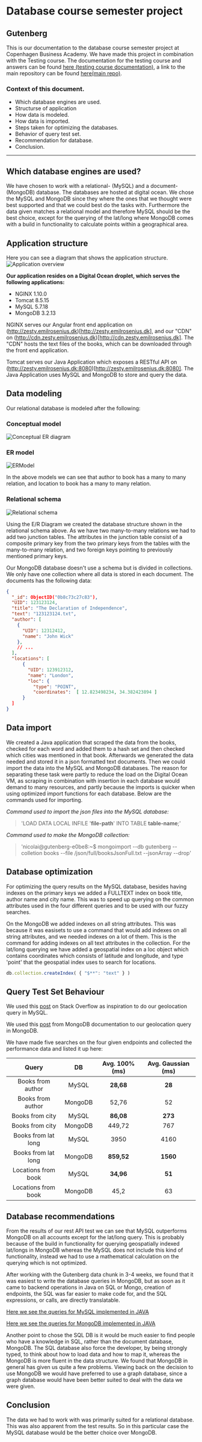 # Database course semester project

## Gutenberg

This is our documentation to the database course semester project at Copenhagen Business Academy. We have made this project in combination with the Testing course. The documentation for the testing course and answers can be found [here (testing course documentation)](Testing%20course%20documentation.md), a link to the main repository can be found [here(main repo)](https://github.com/ERPedersen/Gutenberg). 

### Context of this document.

- Which database engines are used.
- Structurse of application
- How data is modeled.
- How data is imported.
- Steps taken for optimizing the databases.
- Behavior of query test set.
- Recommendation for database.
- Conclusion.

___________________________

## Which database engines are used?

We have chosen to work with a relational- (MySQL) and a document- (MongoDB) database. The databases are hosted at digital ocean. We chose the MySQL and MongoDB since they where the ones that we thought were best supported and that we could best do the tasks with. Furthermore the data given matches a relational model and therefore MySQL should be the best choice, except for the querying of the lat/long where MongoDB comes with a build in functionality to calculate points within a geographical area.

## Application structure

Here you can see a diagram that shows the application structure.
![Application overview](http://i.imgur.com/Z6Z6Bzg.png)

**Our application resides on a Digital Ocean droplet, which serves the following applications:**

- NGINX 1.10.0
- Tomcat 8.5.15
- MySQL 5.7.18
- MongoDB 3.2.13

NGINX serves our Angular front end application on (http://zesty.emilrosenius.dk)[http://zesty.emilrosenius.dk], and our "CDN" on (http://cdn.zesty.emilrosenius.dk)[http://cdn.zesty.emilrosenius.dk]. The "CDN" hosts the text files of the books, which can be downloaded through the front end application.

Tomcat serves our Java Application which exposes a RESTful API on (http://zesty.emilrosenius.dk:8080)[http://zesty.emilrosenius.dk:8080]. The Java Application uses MySQL and MongoDB to store and query the data.

## Data modeling

Our relational database is modeled after the following:

### Conceptual model

![Conceptual ER diagram](http://i.imgur.com/B7sqd9b.png)

### ER model
![ERModel](http://i.imgur.com/ohqxzbQ.png)

In the above models we can see that author to book has a many to many relation, and location to book has a many to many relation.

### Relational schema
![Relational schema](http://i.imgur.com/fGykjcN.png)

Using the E/R Diagram we created the database structure shown in the relational schema above. As we have two many-to-many relations we had to add two junction tables. The attributes in the junction table consist of a composite primary key from the two primary keys from the tables with the many-to-many relation, and two foreign keys pointing to previously mentioned primary keys.

Our MongoDB database doesn't use a schema but is divided in collections. We only have one collection where all data is stored in each document. The documents has the following data:

```json
{
  "_id": ObjectID("0b8c73c27c83"),
  "UID": 123123124,
  "title": "The Declaration of Independence",
  "text": "123123124.txt",
  "author": [ 
    {
      "UID": 12312412, 
      "name": "John Wick"
    },
    // ...
  ],
  "locations": [ 
      {
        "UID": 123912312,
        "name": "London",
        "loc": {
          "type": "POINT", 
          "coordinates":  [ 12.823498234, 34.382423894 ] 
      }
  ]
}
```



## Data import

We created a Java application that scraped the data from the books, checked for each word and added them to a hash set and then checked which cities was mentioned in that book. Afterwards we generated the data needed and stored it in a json formatted text documents. Then we could import the data into the MySQL and MongoDB databases. The reason for separating these task were partly to reduce the load on the Digital Ocean VM, as scraping in combination with insertion in each database would demand to many resources, and partly because the imports is quicker when using optimized import functions for each database. Below are the commands used for importing.

*Command used to import the json files into the MySQL database:*

> 'LOAD DATA LOCAL INFILE '**file-path**' INTO TABLE **table-name**;'

*Command used to make the MongoDB collection:*

> 'nicolai@gutenberg-e0be8:~$ mongoimport --db gutenberg --colletion books --file /json/full/booksJsonFull.txt --jsonArray --drop'

## Database optimization

For optimizing the query results on the MySQL database, besides having indexes on the primary keys we added a FULLTEXT index on book title, author name and city name. This was to speed up querying on the common attributes used in the four different queries and to be used with our fuzzy searches.

On the MongoDB we added indexes on all string attributes. This was because it was easisets to use a command that would add indexes on all string attributes, and we needed indexes on a lot of them. This is the command for adding indexes on all text attributes in the collection. For the lat/long querying we have added a geospatial index on a loc object which contains coordinates which consists of latitude and longitude, and type 'point' that the geospatial index uses to search for locations.

```javascript
db.collection.createIndex( { "$**": "text" } )
```

## Query Test Set Behaviour

We used this [post](https://stackoverflow.com/questions/8994718/mysql-longitude-and-latitude-query-for-other-rows-within-x-mile-radius) on Stack Overflow as inspiration to do our geolocation query in MySQL.

We used this [post](https://docs.mongodb.com/manual/reference/operator/aggregation/geoNear/) from MongoDB documentation to our geolocation query in MongoDB.

We have made five searches on the four given endpoints and collected the performance data and listed it up here:

|        Query        |   DB    | Avg. 100% (ms) | Avg. Gaussian (ms) |
| :-----------------: | :-----: | :------------: | :----------------: |
|  Books from author  |  MySQL  |   **28,68**    |       **28**       |
|  Books from author  | MongoDB |     52,76      |         52         |
|   Books from city   |  MySQL  |   **86,08**    |      **273**       |
|   Books from city   | MongoDB |     449,72     |        767         |
| Books from lat long |  MySQL  |      3950      |        4160        |
| Books from lat long | MongoDB |   **859,52**   |      **1560**      |
| Locations from book |  MySQL  |   **34,96**    |       **51**       |
| Locations from book | MongoDB |      45,2      |         63         |

## Database recommendations

From the results of our rest API test we can see that MySQL outperforms MongoDB on all accounts except for the lat/long query. This is probably because of the build in functionality for querying geospatially indexed lat/longs in MongoDB whereas the MySQL does not include this kind of functionality, instead we had to use a mathematical calculation on the querying which is not optimized.

After working with the Gutenberg data chunk in 3-4 weeks, we found that it was easiest to write the database queries in MongoDB, but as soon as it came to backend operations in Java on SQL or Mongo, creation of endpoints, the SQL was far easier to make code for, and the SQL expressions, or calls, are directly translatable.

[Here we see the queries for MySQL implemented in JAVA](https://github.com/ERPedersen/Gutenberg/blob/master/src/main/java/main/dao/BookDAOMySQL.java)

[Here we see the queries for MongoDB implemented in JAVA](https://github.com/ERPedersen/Gutenberg/blob/master/src/main/java/main/dao/BookDAOMongo.java)

Another point to chose the SQL DB is it would be much easier to find people who have a knowledge in SQL, rather than the document database, MongoDB. The SQL database also force the developer, by being strongly typed, to think about how to load data and how to map it, whereas the MongoDB is more fluent in the data structure. We found that MongoDB in general has given us quite a few problems. Viewing back on the decision to use MongoDB we would have preferred to use a graph database, since a graph database would have been better suited to deal with the data we were given. 

## Conclusion

The data we had to work with was primarily suited for a relational database. This was also apparent from the test results. So in this particular case the MySQL database would be the better choice over MongoDB. 
